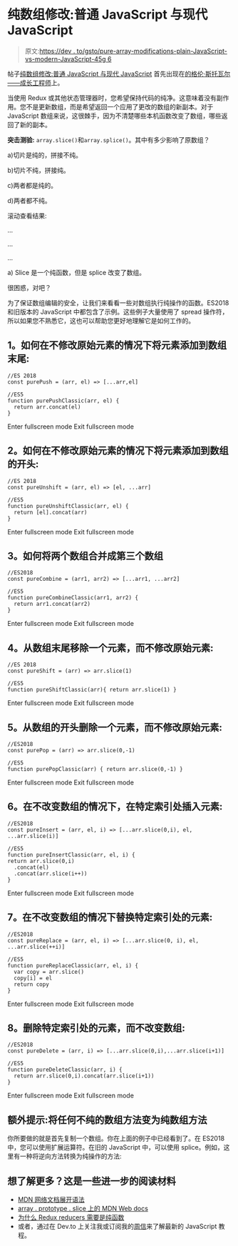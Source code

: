 # 纯数组修改:普通 JavaScript 与现代 JavaScript

> 原文:[https://dev . to/gsto/pure-array-modifications-plain-JavaScript-vs-modern-JavaScript-45g 6](https://dev.to/gsto/pure-array-modifications-plain-javascript-vs-modern-javascript-45g6)

帖子[纯数组修改:普通 JavaScript 与现代 JavaScript](https://glennstovall.com/pure-array-modificationsin-es2018-vs-es5/) 首先出现在[的格伦·斯托瓦尔——成长工程师](https://glennstovall.com)上。

当使用 Redux 或其他状态管理器时，您希望保持代码的纯净。这意味着没有副作用。您不是更新数组，而是希望返回一个应用了更改的数组的新副本。对于 JavaScript 数组来说，这很棘手，因为不清楚哪些本机函数改变了数组，哪些返回了新的副本。

**突击测验:** `array.slice()`和`array.splice()`。其中有多少影响了原数组？

a)切片是纯的，拼接不纯。

b)切片不纯，拼接纯。

c)两者都是纯的。

d)两者都不纯。

滚动查看结果:

...

...

...

a) Slice 是一个纯函数，但是 splice 改变了数组。

很困惑，对吧？

为了保证数组编辑的安全，让我们来看看一些对数组执行纯操作的函数。ES2018 和旧版本的 JavaScript 中都包含了示例。这些例子大量使用了 spread 操作符，所以如果您不熟悉它，这也可以帮助您更好地理解它是如何工作的。

## 1。如何在不修改原始元素的情况下将元素添加到数组末尾:

```
//ES 2018
const purePush = (arr, el) => [...arr,el]

//ES5
function purePushClassic(arr, el) {
  return arr.concat(el)
} 
```

Enter fullscreen mode Exit fullscreen mode

## 2。如何在不修改原始元素的情况下将元素添加到数组的开头:

```
//ES 2018
const pureUnshift = (arr, el) => [el, ...arr]

//ES5
function pureUnshiftClassic(arr, el) {
  return [el].concat(arr)
} 
```

Enter fullscreen mode Exit fullscreen mode

## 3。如何将两个数组合并成第三个数组

```
//ES2018
const pureCombine = (arr1, arr2) => [...arr1, ...arr2]

//ES5
function pureCombineClassic(arr1, arr2) {
  return arr1.concat(arr2)
} 
```

Enter fullscreen mode Exit fullscreen mode

## 4。从数组末尾移除一个元素，而不修改原始元素:

```
//ES 2018
const pureShift = (arr) => arr.slice(1)

//ES5
function pureShiftClassic(arr){ return arr.slice(1) } 
```

Enter fullscreen mode Exit fullscreen mode

## 5。从数组的开头删除一个元素，而不修改原始元素:

```
//ES2018
const purePop = (arr) => arr.slice(0,-1)

//ES5
function purePopClassic(arr) { return arr.slice(0,-1) } 
```

Enter fullscreen mode Exit fullscreen mode

## 6。在不改变数组的情况下，在特定索引处插入元素:

```
//ES2018
const pureInsert = (arr, el, i) => [...arr.slice(0,i), el, ...arr.slice(i)]

//ES5
function pureInsertClassic(arr, el, i) {
return arr.slice(0,i)
  .concat(el)
  .concat(arr.slice(i++))
} 
```

Enter fullscreen mode Exit fullscreen mode

## 7。在不改变数组的情况下替换特定索引处的元素:

```
//ES2018
const pureReplace = (arr, el, i) => [...arr.slice(0, i), el, ...arr.slice(++i)]

//ES5
function pureReplaceClassic(arr, el, i) {
  var copy = arr.slice()
  copy[i] = el
  return copy
} 
```

Enter fullscreen mode Exit fullscreen mode

## 8。删除特定索引处的元素，而不改变数组:

```
//ES2018
const pureDelete = (arr, i) => [...arr.slice(0,i),...arr.slice(i+1)]

//ES5
function pureDeleteClassic(arr, i) {
  return arr.slice(0,i).concat(arr.slice(i+1))
} 
```

Enter fullscreen mode Exit fullscreen mode

## 额外提示:将任何不纯的数组方法变为纯数组方法

你所要做的就是首先复制一个数组。你在上面的例子中已经看到了。在 ES2018 中，您可以使用扩展运算符。在旧的 JavaScript 中，可以使用 splice。例如，这里有一种将逆向方法转换为纯操作的方法:

## 想了解更多？这是一些进一步的阅读材料

*   [MDN 网络文档展开语法](https://developer.mozilla.org/en-US/docs/Web/JavaScript/Reference/Operators/Spread_syntax)
*   [array . prototype . slice 上的 MDN Web docs](https://developer.mozilla.org/en-US/docs/Web/JavaScript/Reference/Global_Objects/Array/slice)
*   [为什么 Redux reducers 需要是纯函数](https://medium.freecodecamp.org/why-redux-needs-reducers-to-be-pure-functions-d438c58ae468)
*   或者，通过在 Dev.to 上关注我或订阅我的[周信](https://glennstovall.com/newsletter/?utm_campaign=dev.to)来了解最新的 JavaScript 教程。